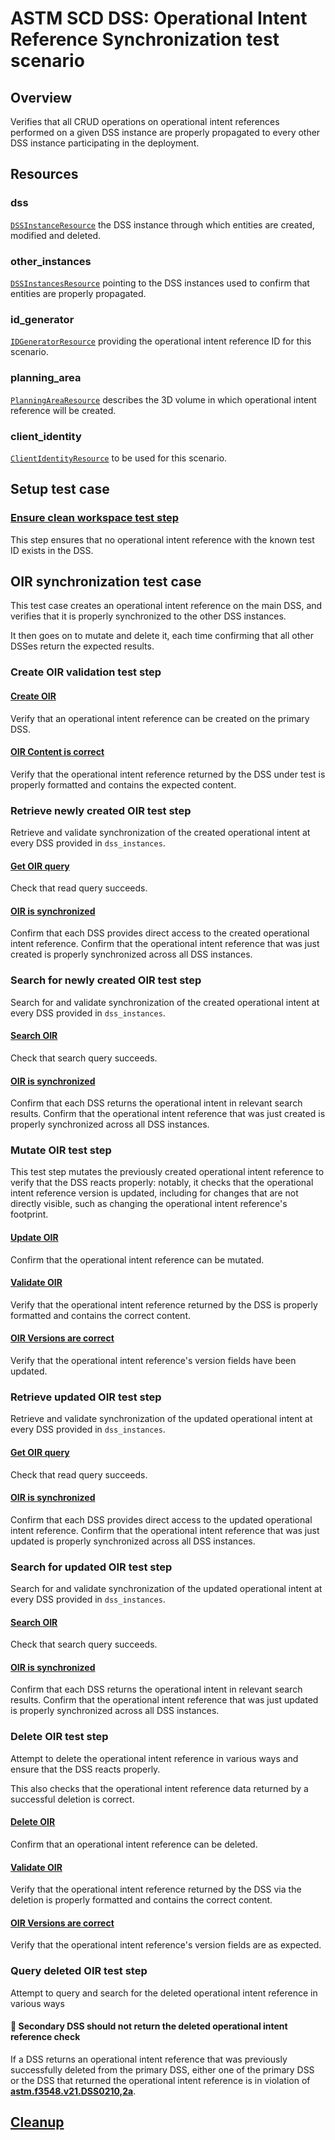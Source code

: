 # ASTM SCD DSS: Operational Intent Reference Synchronization test scenario

## Overview

Verifies that all CRUD operations on operational intent references performed on a given DSS instance
are properly propagated to every other DSS instance participating in the deployment.

## Resources

### dss

[`DSSInstanceResource`](../../../../../resources/astm/f3548/v21/dss.py) the DSS instance through which entities are created, modified and deleted.

### other_instances

[`DSSInstancesResource`](../../../../../resources/astm/f3548/v21/dss.py) pointing to the DSS instances used to confirm that entities are properly propagated.

### id_generator

[`IDGeneratorResource`](../../../../../resources/interuss/id_generator.py) providing the operational intent reference ID for this scenario.

### planning_area

[`PlanningAreaResource`](../../../../../resources/astm/f3548/v21/planning_area.py) describes the 3D volume in which operational intent reference will be created.

### client_identity

[`ClientIdentityResource`](../../../../../resources/communications/client_identity.py) to be used for this scenario.

## Setup test case

### [Ensure clean workspace test step](../clean_workspace.md)

This step ensures that no operational intent reference with the known test ID exists in the DSS.

## OIR synchronization test case

This test case creates an operational intent reference on the main DSS, and verifies that it is properly synchronized to the other DSS instances.

It then goes on to mutate and delete it, each time confirming that all other DSSes return the expected results.

### Create OIR validation test step

#### [Create OIR](../fragments/oir/crud/create_correct.md)

Verify that an operational intent reference can be created on the primary DSS.

#### [OIR Content is correct](../fragments/oir/validate/correctness.md)

Verify that the operational intent reference returned by the DSS under test is properly formatted and contains the expected content.

### Retrieve newly created OIR test step

Retrieve and validate synchronization of the created operational intent at every DSS provided in `dss_instances`.

#### [Get OIR query](../fragments/oir/crud/read_query.md)

Check that read query succeeds.

#### [OIR is synchronized](../fragments/oir/sync.md)

Confirm that each DSS provides direct access to the created operational intent reference.
Confirm that the operational intent reference that was just created is properly synchronized across all DSS instances.

### Search for newly created OIR test step

Search for and validate synchronization of the created operational intent at every DSS provided in `dss_instances`.

#### [Search OIR](../fragments/oir/crud/search_query.md)

Check that search query succeeds.

#### [OIR is synchronized](../fragments/oir/sync.md)

Confirm that each DSS returns the operational intent in relevant search results.
Confirm that the operational intent reference that was just created is properly synchronized across all DSS instances.

### Mutate OIR test step

This test step mutates the previously created operational intent reference to verify that the DSS reacts properly: notably, it checks that the operational intent reference version is updated,
including for changes that are not directly visible, such as changing the operational intent reference's footprint.

#### [Update OIR](../fragments/oir/crud/update_correct.md)

Confirm that the operational intent reference can be mutated.

#### [Validate OIR](../fragments/oir/validate/correctness.md)

Verify that the operational intent reference returned by the DSS is properly formatted and contains the correct content.

#### [OIR Versions are correct](../fragments/oir/validate/mutated.md)

Verify that the operational intent reference's version fields have been updated.

### Retrieve updated OIR test step

Retrieve and validate synchronization of the updated operational intent at every DSS provided in `dss_instances`.

#### [Get OIR query](../fragments/oir/crud/read_query.md)

Check that read query succeeds.

#### [OIR is synchronized](../fragments/oir/sync.md)

Confirm that each DSS provides direct access to the updated operational intent reference.
Confirm that the operational intent reference that was just updated is properly synchronized across all DSS instances.

### Search for updated OIR test step

Search for and validate synchronization of the updated operational intent at every DSS provided in `dss_instances`.

#### [Search OIR](../fragments/oir/crud/search_query.md)

Check that search query succeeds.

#### [OIR is synchronized](../fragments/oir/sync.md)

Confirm that each DSS returns the operational intent in relevant search results.
Confirm that the operational intent reference that was just updated is properly synchronized across all DSS instances.

### Delete OIR test step

Attempt to delete the operational intent reference in various ways and ensure that the DSS reacts properly.

This also checks that the operational intent reference data returned by a successful deletion is correct.

#### [Delete OIR](../fragments/oir/crud/delete.md)

Confirm that an operational intent reference can be deleted.

#### [Validate OIR](../fragments/oir/validate/correctness.md)

Verify that the operational intent reference returned by the DSS via the deletion is properly formatted and contains the correct content.

#### [OIR Versions are correct](../fragments/oir/validate/non_mutated.md)

Verify that the operational intent reference's version fields are as expected.

### Query deleted OIR test step

Attempt to query and search for the deleted operational intent reference in various ways

#### 🛑 Secondary DSS should not return the deleted operational intent reference check

If a DSS returns an operational intent reference that was previously successfully deleted from the primary DSS,
either one of the primary DSS or the DSS that returned the operational intent reference is in violation of **[astm.f3548.v21.DSS0210,2a](../../../../../requirements/astm/f3548/v21.md)**.

## [Cleanup](../clean_workspace.md)
